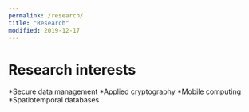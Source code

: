 ```yaml
---
permalink: /research/
title: "Research"
modified: 2019-12-17
---
```


# Research interests
*Secure data management
*Applied cryptography
*Mobile computing
*Spatiotemporal databases
